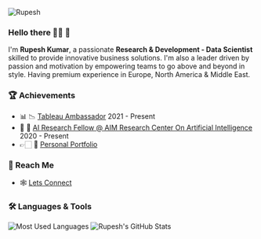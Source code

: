<p align="left"> <img src="https://komarev.com/ghpvc/?username=Rupesh" alt="Rupesh"/> </p>

### Hello there 👋🏻 🤖

I'm **Rupesh Kumar**, a passionate **Research & Development - Data Scientist** skilled to provide innovative business solutions. I'm also a leader driven by passion and motivation by empowering teams to go above and beyond in style. Having premium experience in Europe, North America & Middle East.

### 🏆 Achievements 
- 📊 📉 [Tableau Ambassador](https://www.credly.com/badges/a8bb7f20-03b4-4f20-b79e-62518eb0e8ad/public_url) 2021 - Present
- 🤖 💫 [AI Research Fellow @ AIM Research Center On Artificial Intelligence](https://lnkd.in/duEQqWxM) 2020 - Present
- 👉🏻 💫 [Personal Portfolio](https://lnkd.in/dhwzsHJf) 

### 💫 Reach Me

- 🕸 [Lets Connect](https://www.linkedin.com/in/rupesh707/)

### 🛠 Languages & Tools

![Most Used Languages](https://github-readme-stats.vercel.app/api/top-langs/?username=Rupesh707&theme=dracula)
![Rupesh's GitHub Stats](https://github-readme-stats.vercel.app/api?username=Rupesh707&hide=prs,issues,contribs?username=Rupesh707&count_private=true?username=Rupesh707&show_icons=true&theme=dracula)
